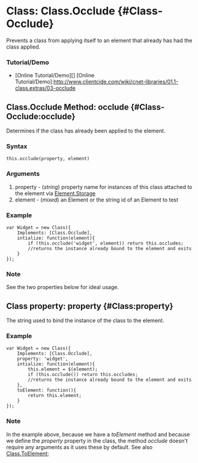 Class: Class.Occlude {#Class-Occlude}
=======================

Prevents a class from applying itself to an element that already has had the class applied.

### Tutorial/Demo

* [Online Tutorial/Demo][]
[Online Tutorial/Demo]:http://www.clientcide.com/wiki/cnet-libraries/01.1-class.extras/03-occlude

Class.Occlude Method: occlude {#Class-Occlude:occlude}
----------------------------------------

Determines if the class has already been applied to the element.

### Syntax

	this.occlude(property, element)

### Arguments

1. property - (*string*) property name for instances of this class attached to the element via [Element.Storage][]
2. element - (*mixed*) an Element or the string id of an Element to test

### Example

	var Widget = new Class({
		Implements: [Class.Occlude],
		intialize: function(element){
			if (this.occlude('widget', element)) return this.occludes;
			//returns the instance already bound to the element and exits
		}
	});

### Note

See the two properties below for ideal usage.

Class property: property {#Class:property}
----------------------------------------------

The string used to bind the instance of the class to the element.

### Example

	var Widget = new Class({
		Implements: [Class.Occlude],
		property: 'widget',
		intialize: function(element){
			this.element = $(element);
			if (this.occlude()) return this.occludes;
			//returns the instance already bound to the element and exits
		},
		toElement: function(){
			return this.element;
		}
	});

### Note

In the example above, because we have a *toElement* method and because we define the *property* property in the class, the method *occlude* doesn't require any arguments as it uses these by default. See also [Class.ToElement][];

[Element.Storage]: http://mootools.net/docs/Element/Element#Element:store
[Class.ToElement]: http://www.mootools.net/more/docs/Class/ToElement